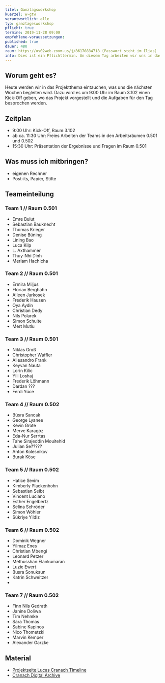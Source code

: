 ```yaml
---
titel: Ganztagsworkshop
kuerzel: w-gtw
verantwortlich: alle
typ: ganztagesworkshop
pflicht: true
termine: 2019-11-28 09:00
empfohlene-voraussetzungen: 
published: true
dauer: 480
raum: https://us02web.zoom.us/j/86170884718 (Passwort steht im Ilias)
info: Dies ist ein Pflichttermin. An diesem Tag arbeiten wir uns in das Projektthema ein.
---
```


## Worum geht es?
Heute werden wir in das Projektthema eintauchen, was uns die nächsten Wochen begleiten wird. Dazu wird es um 9:00 Uhr im Raum 3.102 einen Kick-Off geben, wo das Projekt vorgestellt und die Aufgaben für den Tag besprochen werden.

## Zeitplan
- 9:00 Uhr:  Kick-Off, Raum 3.102
- ab ca. 11:30 Uhr: Freies Arbeiten der Teams in den Arbeitsräumen 0.501 und 0.502
- 15:30 Uhr: Präsentation der Ergebnisse und Fragen im Raum 0.501

## Was muss ich mitbringen?
- eigenen Rechner
- Post-its, Papier, Stifte

## Teameinteilung

### Team 1 // Raum 0.501
* Emre Bulut
* Sebastian Bauknecht
* Thomas Krieger
* Denise Büning
* Lining Bao
* Luca Kilp
* L. Axthammer
* Thuy-Nhi Dinh
* Meriam Hachicha

### Team 2 // Raum 0.501
* Ermira Miljus
* Florian Berghahn
* Aileen Jurkosek
* Frederik Hausen
* Oya Aydin
* Christian Dedy
* Nils Polarek
* Simon Schulte
* Mert Mutlu

### Team 3 // Raum 0.501
* Niklas Groß
* Christopher Waffler
* Allesandro Frank
* Keyvan Nauta
* Lorin Kilic
* Ylli Loshaj
* Frederik Löhmann
* Dardan ???
* Ferdi Yüce

### Team 4 // Raum 0.502
* Büsra Sancak
* George Lyanee
* Kevin Grote
* Merve Karagóz
* Eda-Nur Serrtas
* Tahe Sirajeddin Mouitehid
* Julian Se?????
* Anton Kolesnikov
* Burak Köse

### Team 5 // Raum 0.502
* Hatice Sevim
* Kimberly Plackenhohn
* Sebastian Seibt
* Vincent Luciano
* Esther Engelbertz
* Selina Schröder
* Simon Wöhler
* Sükriye Yildiz

### Team 6 // Raum 0.502
* Dominik Wegner
* Yilmaz Enes
* Christian Mbengi
* Leonard Petzer
* Methusshan Elankumaran
* Luzie Ewert
* Busra Sonuksun
* Katrin Schweitzer
* 


### Team 7 // Raum 0.502
* Finn Nils Gedrath
* Janine Doliwa
* Tim Nehmke
* Sara Thomas
* Sabine Kapinos
* Nico Thometzki
* Marvin Kemper
* Alexander Garzke



## Material
- [Projektseite Lucas Cranach Timeline](/mi-bachelor-screendesign/projekt-2019/)
- [Cranach Digital Archive](http://lucascranach.org/)

<!--
## Material
Auf folgenden Seiten finden Sie Beispiele zur Umsetzung von Timelines:
- [Anne Frank](https://www.annefrank.org/en/anne-frank/the-timeline/)
- [Gramercy Park Hotel](https://www.gramercyparkhotel.com/hotel/history)
- [Invaluable](https://www.invaluable.com/blog/art-history-timeline/)
- [Lois Jeans](http://www.loisjeans.com/web2012/es)
- [Delhi Timeline](https://delhi-timeline.in/)
- [Timeline Index](http://www.timelineindex.com/content/select/729/1023,729)
- [Blazepress](https://blazepress.com/2014/08/top-5-medical-discoveries-ever/)
- [Timetoast](https://www.timetoast.com/timelines/the-most-famous-painters-in-history)
- [Union History](http://www.unionhistory.info/timeline/timeline.php)
-->
<!--
## Projektgegenstand
Im Projekt befassen wir uns mit der Gestaltung einer mobilen Version des [Lucas Cranch Online Archives](http://lucascranach.org/). Hier finden Sie weitere [Informationen zum Projekt](https://th-koeln.github.io/mi-bachelor-screendesign/projekt-2018/).

## Vorbereitung
Bitte arbeiten Sie sorgfältig das Kapitel "Zielgruppenanalyse und -ansprache" aus dem Buch "Interaction- und Interfacedesign" von Torsten Stapelkamp durch (Link ist nur über das TH VPN erreichbar):
- [Zielgruppenanalyse und -ansprache](https://link.springer.com/chapter/10.1007/978-3-642-02074-2_6)

Arbeiten Sie bitte auch das Kapitel "Design Brief" von Figma durch: 
- [Design Brief](https://www.figma.com/resources/learn-design/design-brief/).

Eine Aufgabe innerhalb des Workshop wird die Entwicklung und Erstellung von Moodboards sein. Bitte bringen Sie alles mit, was hierfür sinnvoll sein könnte: Scheren, Zeitschriften, Stifte, Kleber, etc. Berücksichtigen Sie dabei bitte den Projektgegenstand, dabei geht es weniger um die inhaltliche Dimension der Werke von Lucas Cranach, als vielmehr um die gestalterische Anmutung und die Funktionen, die ein wissenschaftliches Online Archiv im Bereich Kunst/ Restauration bereitstellen muss.
-->

<!--
## Material
- [How a Web Design Mood Board impacts User Experience Design](https://www.protofuse.com/blog/details/how-web-design-mood-board-impacts-ux/)
- [20 pro tips for creating inspirational mood boards](https://www.creativebloq.com/graphic-design/mood-boards-812470)
- [Inspirierende Moodboards mit Canva entwickeln](https://www.canva.com/de_de/erstellen/moodboards/)
- [What Is a Mood Board, and How Can It Influence My Website Design?](https://www.smartbugmedia.com/blog/what-is-a-mood-board-and-how-can-it-influence-my-website-design)

-->
